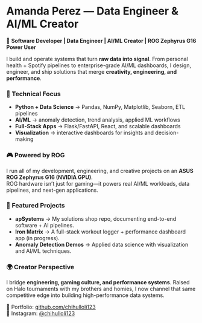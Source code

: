 # Amanda Perez — Data Engineer & AI/ML Creator  

🚀 **Software Developer | Data Engineer | AI/ML Creator | ROG Zephyrus G16 Power User**  

I build and operate systems that turn **raw data into signal**. From personal health + Spotify pipelines to enterprise-grade AI/ML dashboards, I design, engineer, and ship solutions that merge **creativity, engineering, and performance**.  

### 🔧 Technical Focus  
- **Python + Data Science** → Pandas, NumPy, Matplotlib, Seaborn, ETL pipelines  
- **AI/ML** → anomaly detection, trend analysis, applied ML workflows  
- **Full-Stack Apps** → Flask/FastAPI, React, and scalable dashboards  
- **Visualization** → interactive dashboards for insights and decision-making  

### 🎮 Powered by ROG  
I run all of my development, engineering, and creative projects on an **ASUS ROG Zephyrus G16 (NVIDIA GPU)**.  
ROG hardware isn’t just for gaming—it powers real AI/ML workloads, data pipelines, and next-gen applications.  

### 📂 Featured Projects  
- **apSystems** → My solutions shop repo, documenting end-to-end software + AI pipelines.  
- **Iron Matrix** → A full-stack workout logger + performance dashboard app (in progress).  
- **Anomaly Detection Demos** → Applied data science with visualization and AI/ML techniques.  

### 🌍 Creator Perspective  
I bridge **engineering, gaming culture, and performance systems**. Raised on Halo tournaments with my brothers and homies, I now channel that same competitive edge into building high-performance data systems.  

📌 Portfolio: [github.com/chihulloli123](https://github.com/chihulloli123)  
📸 Instagram: [@chihulloli123](https://www.instagram.com/chihulloli123/)  

